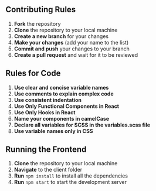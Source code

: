 ## Contributing Rules

1. **Fork** the repository
2. **Clone** the repository to your local machine
3. **Create a new branch** for your changes
4. **Make your changes** (add your name to the list)
5. **Commit and push** your changes to your branch
6. **Create a pull request** and wait for it to be reviewed

## Rules for Code

1. **Use clear and concise variable names**
2. **Use comments to explain complex code**
3. **Use consistent indentation**
4. **Use Only Functional Components in React**
5. **Use Only Hooks in React**
6. **Name your components in camelCase**
7. **Declare all variables for SCSS in the variables.scss file**
8. **Use variable names only in CSS**

## Running the Frontend

1. **Clone** the repository to your local machine
2. **Navigate** to the client folder
3. **Run** `npm install` to install all the dependencies
4. **Run** `npm start` to start the development server